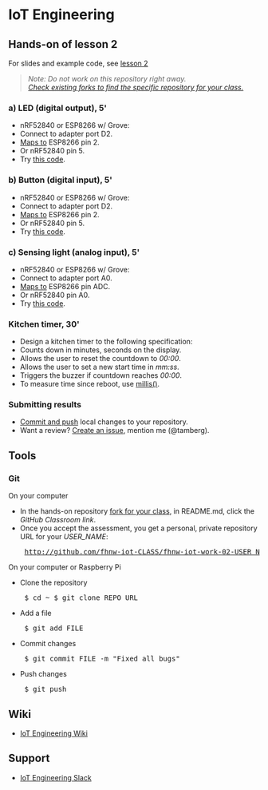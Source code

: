 # IoT Engineering
## Hands-on of lesson 2
For slides and example code, see [lesson 2](../../../fhnw-iot/blob/master/02/README.md)

> *Note: Do not work on this repository right away.*<br/>
> *[Check existing forks to find the specific repository for your class.](../../network/members)*

### a) LED (digital output), 5'
* nRF52840 or ESP8266 w/ Grove:
* Connect to adapter port D2.
* [Maps to](https://github.com/tamberg/fhnw-iot/wiki/Grove-Adapters#mapping) ESP8266 pin 2.
* Or nRF52840 pin 5.
* Try [this code](https://github.com/tamberg/fhnw-iot/wiki/Grove-Sensors#arduino).

### b) Button (digital input), 5'
* nRF52840 or ESP8266 w/ Grove:
* Connect to adapter port D2.
* [Maps to](https://github.com/tamberg/fhnw-iot/wiki/Grove-Adapters#mapping) ESP8266 pin 2.
* Or nRF52840 pin 5.
* Try [this code](https://github.com/tamberg/fhnw-iot/wiki/Grove-Sensors#arduino).

### c) Sensing light (analog input), 5'
* nRF52840 or ESP8266 w/ Grove:
* Connect to adapter port A0.
* [Maps to](https://github.com/tamberg/fhnw-iot/wiki/Grove-Adapters#mapping) ESP8266 pin ADC.
* Or nRF52840 pin A0.
* Try [this code](https://github.com/tamberg/fhnw-iot/wiki/Grove-Sensors#arduino-1).

### Kitchen timer, 30'
* Design a kitchen timer to the following specification:
* Counts down in minutes, seconds on the display.
* Allows the user to reset the countdown to _00:00_.
* Allows the user to set a new start time in _mm:ss_.
* Triggers the buzzer if countdown reaches _00:00_.
* To measure time since reboot, use [millis()](https://www.arduino.cc/reference/en/language/functions/time/millis/).

### Submitting results
* [Commit and push](#git) local changes to your repository.
* Want a review? [Create an issue](../../issues/new), mention me (@tamberg).

## Tools
### Git
On your computer
* In the hands-on repository [fork for your class](../../network/members), in README.md, click the _GitHub Classroom link_.
* Once you accept the assessment, you get a personal, private repository URL for your _USER_NAME_:<pre>
http://github.com/fhnw-iot-CLASS/fhnw-iot-work-02-USER_NAME</pre>

On your computer or Raspberry Pi
* Clone the repository<pre>
    $ cd ~
    $ git clone REPO_URL</pre>
* Add a file<pre>
    $ git add FILE</pre>
* Commit changes<pre>
    $ git commit FILE -m "Fixed all bugs"</pre>
* Push changes<pre>
    $ git push</pre>

## Wiki
- [IoT Engineering Wiki](https://github.com/tamberg/fhnw-iot/wiki)

## Support
- [IoT Engineering Slack](https://fhnw-iot.slack.com/)
